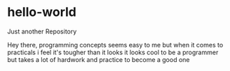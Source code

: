 # hello-world
Just another Repository

Hey there, programming concepts seems easy to me but when it comes to practicals i 
feel it's tougher than it looks
it looks cool to be a programmer but takes a lot of hardwork and practice to become a good one
